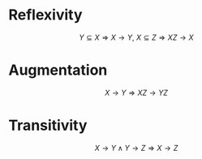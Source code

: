 # Reflexivity
$$
Y \subseteq X \Rightarrow X \rightarrow Y, \ X \subseteq Z \Rightarrow XZ \rightarrow X
$$
# Augmentation
$$
X \rightarrow Y \Rightarrow XZ \rightarrow YZ
$$
# Transitivity
$$
X \rightarrow Y \land Y \rightarrow Z  \Rightarrow X \rightarrow Z
$$
